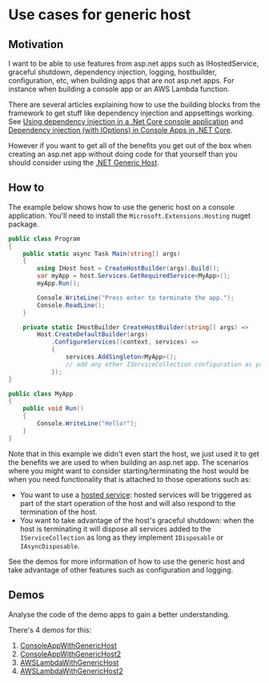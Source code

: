 ﻿# Use cases for generic host

## Motivation

I want to be able to use features from asp.net apps such as IHostedService, graceful shutdown, dependency injection, logging, hostbuilder, configuration, etc, when building apps that are not asp.net apps. For instance when building a console app or an AWS Lambda function.

There are several articles explaining how to use the building blocks from the framework to get stuff like dependency injection and appsettings working. See [Using dependency injection in a .Net Core console application](https://andrewlock.net/using-dependency-injection-in-a-net-core-console-application/) and [Dependency injection (with IOptions) in Console Apps in .NET Core](https://keestalkstech.com/2018/04/dependency-injection-with-ioptions-in-console-apps-in-net-core-2/).

However if you want to get all of the benefits you get out of the box when creating an asp.net app without doing code for that yourself than you should consider using the [.NET Generic Host](https://docs.microsoft.com/en-us/aspnet/core/fundamentals/host/generic-host).

## How to

The example below shows how to use the generic host on a console application. You'll need to install the `Microsoft.Extensions.Hosting` nuget package.

```csharp
public class Program
{
    public static async Task Main(string[] args)
    {
        using IHost host = CreateHostBuilder(args).Build();
        var myApp = host.Services.GetRequiredService<MyApp>();
        myApp.Run();

        Console.WriteLine("Press enter to terminate the app.");
        Console.ReadLine();
    }

    private static IHostBuilder CreateHostBuilder(string[] args) =>
        Host.CreateDefaultBuilder(args)
            .ConfigureServices((context, services) =>
            {
                services.AddSingleton<MyApp>();
                // add any other IServiceCollection configuration as you require
            });
}

public class MyApp
{
    public void Run()
    {
        Console.WriteLine("Hello!");
    }
}
```

Note that in this example we didn't even start the host, we just used it to get the benefits we are used to when building an asp.net app. The scenarios where you might want to consider starting/terminating the host would be when you need functionality that is attached to those operations such as:

- You want to use a [hosted service](https://docs.microsoft.com/en-us/aspnet/core/fundamentals/host/hosted-services): hosted services will be triggered as part of the start operation of the host and will also respond to the termination of the host.
- You want to take advantage of the host's graceful shutdown: when the host is terminating it will dispose all services added to the `IServiceCollection` as long as they implement `IDisposable` or `IAsyncDisposable`.

See the demos for more information of how to use the generic host and take advantage of other features such as configuration and logging.

## Demos

Analyse the code of the demo apps to gain a better understanding.

There's 4 demos for this:

1) [ConsoleAppWithGenericHost](/demos/guides/ConsoleAppWithGenericHost/README.md)
2) [ConsoleAppWithGenericHost2](/demos/guides/ConsoleAppWithGenericHost2/README.md)
3) [AWSLambdaWithGenericHost](/demos/guides/AWSLambdaWithGenericHost/README.md)
4) [AWSLambdaWithGenericHost2](/demos/guides/AWSLambdaWithGenericHost2/README.md)
